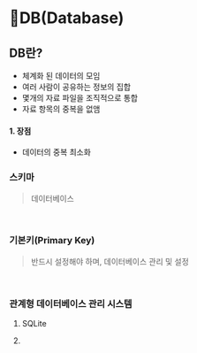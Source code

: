 # 📑DB(Database)

## DB란?

- 체계화 된 데이터의 모임
- 여러 사람이 공유하는 정보의 집합
- 몇개의 자료 파일을 조직적으로 통합
- 자료 항목의 중복을 없앰
  <br/>

#### 1. 장점

- 데이터의 중복 최소화
  <br/>

### 스키마

> 데이터베이스

<br/>

### 기본키(Primary Key)

> 반드시 설정해야 하며, 데이터베이스 관리 및 설정

<br/>

### 관계형 데이터베이스 관리 시스템

1. SQLite

2.
